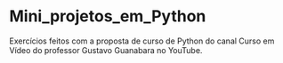 # Mini_projetos_em_Python
Exercícios feitos com a proposta de curso de Python do canal Curso em Vídeo do professor Gustavo Guanabara no YouTube.
